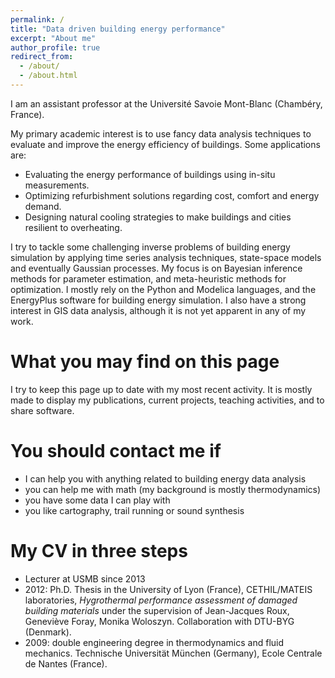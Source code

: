 ```yaml
---
permalink: /
title: "Data driven building energy performance"
excerpt: "About me"
author_profile: true
redirect_from:
  - /about/
  - /about.html
---
```


I am an assistant professor at the Université Savoie Mont-Blanc (Chambéry, France).

My primary academic interest is to use fancy data analysis techniques to evaluate and improve the energy efficiency of buildings. Some applications are:
* Evaluating the energy performance of buildings using in-situ measurements.
* Optimizing refurbishment solutions regarding cost, comfort and energy demand.
* Designing natural cooling strategies to make buildings and cities resilient to overheating.

I try to tackle some challenging inverse problems of building energy simulation by applying time series analysis techniques, state-space models and eventually Gaussian processes. My focus is on Bayesian inference methods for parameter estimation, and meta-heuristic methods for optimization. I mostly rely on the Python and Modelica languages, and the EnergyPlus software for building energy simulation. I also have a strong interest in GIS data analysis, although it is not yet apparent in any of my work.

# What you may find on this page

I try to keep this page up to date with my most recent activity. It is mostly made to display my publications, current projects, teaching activities, and to share software.

# You should contact me if
* I can help you with anything related to building energy data analysis
* you can help me with math (my background is mostly thermodynamics)
* you have some data I can play with
* you like cartography, trail running or sound synthesis

# My CV in three steps

* Lecturer at USMB since 2013
* 2012: Ph.D. Thesis in the University of Lyon (France), CETHIL/MATEIS laboratories, *Hygrothermal performance assessment of damaged building materials* under the supervision of Jean-Jacques Roux, Geneviève Foray, Monika Woloszyn. Collaboration with DTU-BYG (Denmark).
* 2009: double engineering degree in thermodynamics and fluid mechanics. Technische Universität München (Germany), Ecole Centrale de Nantes (France).
